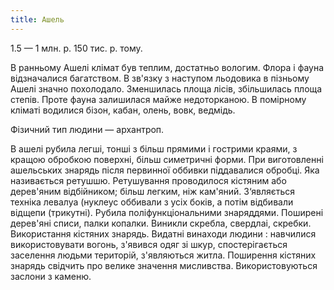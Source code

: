 ```yaml
---
title: Ашель
---
```


1.5 — 1 млн. р. 150 тис. р. тому.

В ранньому Ашелі клімат був теплим, достатньо вологим. Флора і фауна відзначалися багатством. В зв'язку з наступом льодовика в пізньому Ашелі значно похолодало. Зменшилась площа лісів, збільшилась площа степів. Проте фауна залишилася майже недоторканою. В помірному кліматі водилися бізон, кабан, олень, вовк, ведмідь.

Фізичний тип людини — архантроп.

В ашелі рубила легші, тонші з більш прямими і гострими краями, з кращою обробкою поверхні, більш симетричні форми. При виготовленні ашельських знарядь після первинної оббивки піддавалися обробці. Яка називається ретушшю. Ретушування проводилося кістяним або дерев'яним відбійником; більш легким, ніж кам'яний. 3‘являється техніка левалуа (нуклеус оббивали з усіх боків, а потім відбивали відщепи (трикутні). Рубила поліфункціональними знаряддями. Поширені дерев'яні списи, палки копалки. Виникли скребла, свердлаі, скребки. Використання кістяних знарядь. Видатні винаходи людини : навчилися використовувати вогонь, з'явився одяг зі шкур, спостерігається заселення людьми територій, з'являються житла. Поширення кістяних знарядь свідчить про велике значення мисливства. Використовуються заслони з каменю.